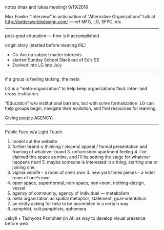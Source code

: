 notes (max and lukas meeting) 9/19/2016

Max Fowler “interview” in anticipation of “Alternative Organizations” talk at http://betterworldxdesign.com/ — ref MFG, LG, SFPC, etc. 

- - - 

post-grad education — how is it accomplished

origin story (started before meeting IRL)
- Co-Are.na subject matter interests 
- started Sunday School Slack out of Ed’s SS
- Evolved into LG late July

- - -

if a group is feeling lacking, the meta

LG is a “meta-organization” to help keep organizations fluid.
Inter- and cross-institution. 

“Education” w/o institutional barriers, but with some formalization. LG can help groups begin, navigate their evolution, and find resources for learning. 

Giving people AGENCY. 

- - -

Public Face w/a Light Touch

1. model out the website
2. further brand-y thinking / visceral appeal / formal presentation and framing of whatever brand
	3. unfurnished apartment feeling
	4. i’ve claimed this space as mine, and I’ll be setting the stage for whatever happens next!
	5. maybe someone is interested in a thing, starting one or joining one, 
3. viginia woolfe - a room of one’s own
	4. new york times pieces - a hotel room of one’s own
5. open space, supernormal, non-space, non-room, nothing-design, vessel
6. *agency* of community, agency of individual — metabolism
7. meta organization as spatial metaphor, statement, goal-orientation 
8. an entity asking for help to be assembled in a certain way
9. pamphlet, cult pamphlets, ephemera

Jekyll + Tachyons
Pamphlet (in AI) as way to develop visual presence before web